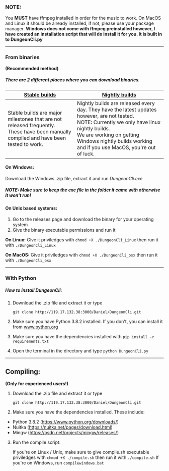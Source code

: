 ### NOTE:
You **MUST** have ffmpeg installed in order for the music to work. On MacOS and Linux it should be already installed, if not, please use your package manager. **Windows does not come with ffmpeg preinstalled however,
I have created an installation script that will do install it for you. It is built in to
DungeonCli.py**

---

### From binaries
**(Recommended method)**

##### There are 2 different places where you can download binaries.

[Stable builds](http://pavela.net:3000/Daniel/DungeonCli/releases) | [Nightly builds](http://pavela.net:8090/blue/organizations/jenkins/DungeonCI/activity)
------------ | -------------
Stable builds are major milestones that are not released frequently. <br>These have been manually compiled and have been tested to work. | Nightly builds are released every day. They have the latest updates however, are not tested. <br>NOTE: Currently we only have linux nightly builds. <br>We are working on getting Windows nightly builds working and if you use MacOS, you're out of luck.



#### On Windows:
Download the Windows .zip file, extract it and run *DungeonCli.exe*
##### NOTE: Make sure to keep the exe file in the folder it came with otherwise it won't run!

#### On Unix based systems:
1. Go to the releases page and download the binary for your operating system
2. Give the binary executable permissions and run it

**On Linux:**
Give it priviledges with `chmod +X ./DungeonCli_Linux` then run it with
`./DungeonCli_Linux`

**On MacOS:**
Give it priviledges with `chmod +X ./DungeonCli_osx` then run it with
`./DungeonCli_osx`


---


### With Python

##### How to install DungeonCli:
1. Download the .zip file and extract it or type

	`git clone http://119.17.132.38:3000/Daniel/DungeonCli.git`
2. Make sure you have Python 3.8.2 installed. If you don't, you
can install it from www.python.org
3. Make sure you have the dependencies installed with `pip install -r requirements.txt`
4. Open the terminal in the directory and type `python DungeonCli.py`


---


## Compiling:
**(Only for experienced users!)**

1. Download the .zip file and extract it or type

	`git clone http://119.17.132.38:3000/Daniel/DungeonCli.git`
2. Make sure you have the dependencies installed. These include:
- Python 3.8.2 (https://www.python.org/downloads/)
- Nuitka (https://nuitka.net/pages/download.html)
- Mingw (https://osdn.net/projects/mingw/releases/)
3. Run the compile script:

	If you're on Linux / Unix, make sure to give compile.sh executable
priviledges with `chmod +X ./compile.sh` then run it with `./compile.sh`
If you're on Windows, run `compilewindows.bat`
